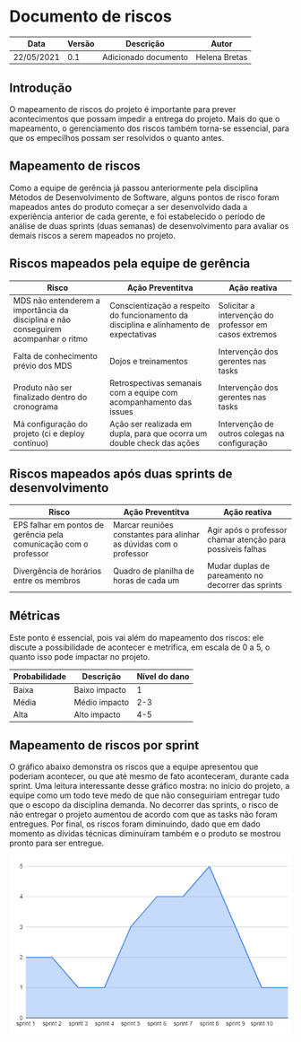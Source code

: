 # Documento de riscos

| Data       | Versão | Descrição                                           | Autor              |
| ---------- | ------ | --------------------------------------------------- | ------------------ |
| 22/05/2021 | 0.1    | Adicionado documento               | Helena Bretas |


## Introdução 

O mapeamento de riscos do projeto é importante para prever acontecimentos que possam impedir a entrega do projeto. Mais do que o mapeamento, o gerenciamento dos riscos também torna-se essencial, para que os empecilhos possam ser resolvidos o quanto antes.

## Mapeamento de riscos

Como a equipe de gerência já passou anteriormente pela disciplina Métodos de Desenvolvimento de Software, alguns pontos de risco foram mapeados antes do produto começar a ser desenvolvido dada a experiência anterior de cada gerente, e foi estabelecido o período de análise de duas sprints (duas semanas) de desenvolvimento para avaliar os demais riscos a serem mapeados no projeto.

## Riscos mapeados pela equipe de gerência


| Risco       | Ação Preventitva | Ação reativa          
| ---------- | ------ | --------------------------------------------------- |
| MDS não entenderem a importância da disciplina e não conseguirem acompanhar o ritmo | Conscientização a respeito do funcionamento da disciplina e alinhamento de expectativas  | Solicitar a intervenção do professor em casos extremos       |  
Falta de conhecimento prévio dos MDS | Dojos e treinamentos | Intervenção dos gerentes nas tasks |
Produto não ser finalizado dentro do cronograma | Retrospectivas semanais com a equipe com acompanhamento das issues | Intervenção dos gerentes nas tasks |
Má configuração do projeto (ci e deploy contínuo) | Ação ser realizada em dupla, para que ocorra um double check das ações | Intervenção de outros colegas na configuração

## Riscos mapeados após duas sprints de desenvolvimento

| Risco       | Ação Preventitva | Ação reativa          
| ---------- | ------ | --------------------------------------------------- |
EPS falhar em pontos de gerência pela comunicação com o professor | Marcar reuniões constantes para alinhar as dúvidas com o professor | Agir após o professor chamar atenção para possíveis falhas
Divergência de horários entre os membros |Quadro de planilha de horas de cada um | Mudar duplas de pareamento no decorrer das sprints

## Métricas

Este ponto é essencial, pois vai além do mapeamento dos riscos: ele discute a possibilidade de acontecer e metrifica, em escala de 0 a 5, o quanto isso pode impactar no projeto.

| Probabilidade      | Descrição | Nível do dano          
| ---------- | ------ | --------------------------------------------------- |
Baixa | Baixo impacto | 1
Média | Médio impacto | 2-3 
Alta | Alto impacto | 4-5

## Mapeamento de riscos por sprint

O gráfico abaixo demonstra os riscos que a equipe apresentou que poderiam acontecer, ou que até mesmo de fato aconteceram, durante cada sprint. Uma leitura interessante desse gráfico mostra: no início do projeto, a equipe como um todo teve medo de que não conseguiriam entregar tudo que o escopo da disciplina demanda. No decorrer das sprints, o risco de não entregar o projeto aumentou de acordo com que as tasks não foram entregues. Por final, os riscos foram diminuindo, dado que em dado momento as dívidas técnicas diminuíram também e o produto se mostrou pronto para ser entregue.

![riscos](../img/riscosimg.PNG)
